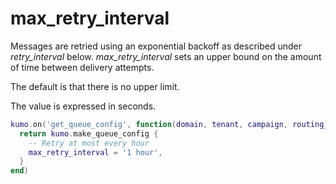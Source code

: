# max_retry_interval

Messages are retried using an exponential backoff as described under
*retry_interval* below. *max_retry_interval* sets an upper bound on the amount
of time between delivery attempts.

The default is that there is no upper limit.

The value is expressed in seconds.

```lua
kumo.on('get_queue_config', function(domain, tenant, campaign, routing_domain)
  return kumo.make_queue_config {
    -- Retry at most every hour
    max_retry_interval = '1 hour',
  }
end)
```


